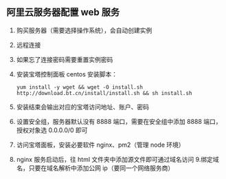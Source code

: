 ## 阿里云服务器配置 web 服务

1.  购买服务器（需要选择操作系统），会自动创建实例
2.  远程连接
3.  如果忘了连接密码需要重置实例密码
4.  安装宝塔控制面板
    centos 安装脚本：

    ```
    yum install -y wget && wget -O install.sh http://download.bt.cn/install/install.sh && sh install.sh
    ```

5.  安装结束会输出对应的宝塔访问地址、账户、密码
    <img :src="$withBase('/img/backend-server-deploy-01.png')" />

6.  设置安全组，服务器默认没有 8888 端口，需要在安全组中添加 8888 端口，授权对象选 0.0.0.0/0 即可
7.  访问宝塔面板，安装必要软件
    nginx、pm2（管理 node 环境）
8.  nginx 服务启动后，往 html 文件夹中添加源文件即可通过域名访问 9.绑定域名，只要在域名解析中添加公网 ip（要同一个网络服务商）
